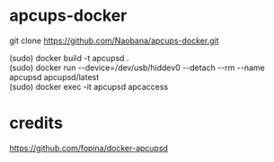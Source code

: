 # apcups-docker

git clone https://github.com/Naobana/apcups-docker.git

(sudo) docker build -t apcupsd .  
(sudo) docker run --device=/dev/usb/hiddev0 --detach --rm --name apcupsd apcupsd/latest  
(sudo) docker exec -it apcupsd apcaccess

# credits
https://github.com/fopina/docker-apcupsd
